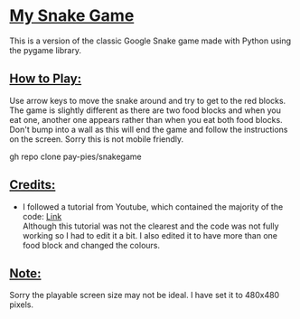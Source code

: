 # <ins>My Snake Game<ins>
This is a version of the classic Google Snake game made with Python using the pygame library.

## <ins>How to Play:<ins>
Use arrow keys to move the snake around and try to get to the red blocks. The game is slightly different as there are two food blocks and when you eat one, another one appears rather than when you eat both food blocks. Don't bump into a wall as this will end the game and follow the instructions on the screen.
Sorry this is not mobile friendly.

gh repo clone pay-pies/snakegame

## <ins>Credits:<ins>
- I followed a tutorial from Youtube, which contained the majority of the code: [Link](https://www.youtube.com/watch?v=9bBgyOkoBQ0&t=1s&pp=ygUMcHlnYW1lIHNuYWtl) \
Although this tutorial was not the clearest and the code was not fully working so I had to edit it a bit. I also edited it to have more than one food block and changed the colours.

## <ins>Note:<ins>
Sorry the playable screen size may not be ideal. I have set it to 480x480 pixels.

